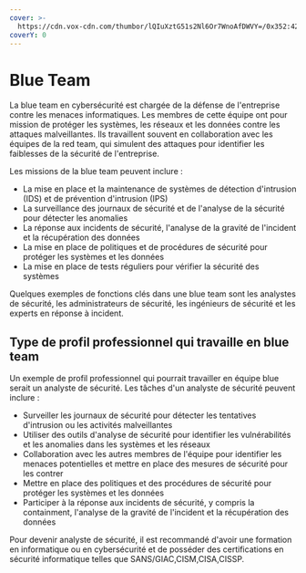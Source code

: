 ```yaml
---
cover: >-
  https://cdn.vox-cdn.com/thumbor/lQIuXztG51s2Nl6Or7WnoAfDWVY=/0x352:4272x2755/1600x900/cdn.vox-cdn.com/uploads/chorus_image/image/37207996/shutterstock_161077550.0.0.jpg
coverY: 0
---
```


# Blue Team

La blue team en cybersécurité est chargée de la défense de l'entreprise contre les menaces informatiques. Les membres de cette équipe ont pour mission de protéger les systèmes, les réseaux et les données contre les attaques malveillantes. Ils travaillent souvent en collaboration avec les équipes de la red team, qui simulent des attaques pour identifier les faiblesses de la sécurité de l'entreprise.

Les missions de la blue team peuvent inclure :

* La mise en place et la maintenance de systèmes de détection d'intrusion (IDS) et de prévention d'intrusion (IPS)
* La surveillance des journaux de sécurité et de l'analyse de la sécurité pour détecter les anomalies
* La réponse aux incidents de sécurité, l'analyse de la gravité de l'incident et la récupération des données
* La mise en place de politiques et de procédures de sécurité pour protéger les systèmes et les données
* La mise en place de tests réguliers pour vérifier la sécurité des systèmes

Quelques exemples de fonctions clés dans une blue team sont les analystes de sécurité, les administrateurs de sécurité, les ingénieurs de sécurité et les experts en réponse à incident.

## Type de profil professionnel qui travaille en blue team

Un exemple de profil professionnel qui pourrait travailler en équipe blue serait un analyste de sécurité. Les tâches d'un analyste de sécurité peuvent inclure :

* Surveiller les journaux de sécurité pour détecter les tentatives d'intrusion ou les activités malveillantes
* Utiliser des outils d'analyse de sécurité pour identifier les vulnérabilités et les anomalies dans les systèmes et les réseaux
* Collaboration avec les autres membres de l'équipe pour identifier les menaces potentielles et mettre en place des mesures de sécurité pour les contrer
* Mettre en place des politiques et des procédures de sécurité pour protéger les systèmes et les données
* Participer à la réponse aux incidents de sécurité, y compris la containment, l'analyse de la gravité de l'incident et la récupération des données

Pour devenir analyste de sécurité, il est recommandé d'avoir une formation en informatique ou en cybersécurité et de posséder des certifications en sécurité informatique telles que SANS/GIAC,CISM,CISA,CISSP.
